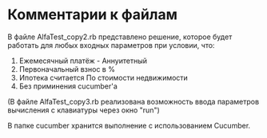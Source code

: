 # Комментарии к файлам

В файле AlfaTest_copy2.rb представлено решение, которое будет работать для любых входных параметров при условии, что:
1) Ежемесячный платёж - Аннуитетный
2) Первоначальный взнос в %
3) Ипотека считается По стоимости недвижимости
4) Без приминения cucumber'а

(В файле AlfaTest_copy3.rb реализована возможность ввода параметров вычисления с клавиатуры через окно "run")

В папке cucumber хранится выполнение с использованием Cucumber. 
